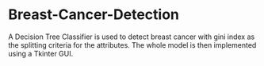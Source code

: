 # Breast-Cancer-Detection
A Decision Tree Classifier is used to detect breast cancer with gini index as the splitting criteria for the attributes. The whole model is then implemented using a Tkinter GUI.
